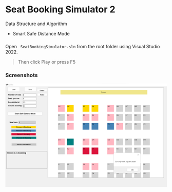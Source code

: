 # Seat Booking Simulator 2
Data Structure and Algorithm


+ Smart Safe Distance Mode


###
Open ``` SeatBookingSimulator.sln``` from the root folder using Visual Studio 2022. 
> Then click Play or press F5

### Screenshots
![Completions](CompletionScreenshot/CompletionScreenshot.png)
